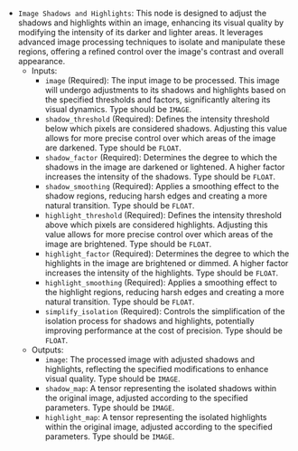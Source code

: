 - `Image Shadows and Highlights`: This node is designed to adjust the shadows and highlights within an image, enhancing its visual quality by modifying the intensity of its darker and lighter areas. It leverages advanced image processing techniques to isolate and manipulate these regions, offering a refined control over the image's contrast and overall appearance.
    - Inputs:
        - `image` (Required): The input image to be processed. This image will undergo adjustments to its shadows and highlights based on the specified thresholds and factors, significantly altering its visual dynamics. Type should be `IMAGE`.
        - `shadow_threshold` (Required): Defines the intensity threshold below which pixels are considered shadows. Adjusting this value allows for more precise control over which areas of the image are darkened. Type should be `FLOAT`.
        - `shadow_factor` (Required): Determines the degree to which the shadows in the image are darkened or lightened. A higher factor increases the intensity of the shadows. Type should be `FLOAT`.
        - `shadow_smoothing` (Required): Applies a smoothing effect to the shadow regions, reducing harsh edges and creating a more natural transition. Type should be `FLOAT`.
        - `highlight_threshold` (Required): Defines the intensity threshold above which pixels are considered highlights. Adjusting this value allows for more precise control over which areas of the image are brightened. Type should be `FLOAT`.
        - `highlight_factor` (Required): Determines the degree to which the highlights in the image are brightened or dimmed. A higher factor increases the intensity of the highlights. Type should be `FLOAT`.
        - `highlight_smoothing` (Required): Applies a smoothing effect to the highlight regions, reducing harsh edges and creating a more natural transition. Type should be `FLOAT`.
        - `simplify_isolation` (Required): Controls the simplification of the isolation process for shadows and highlights, potentially improving performance at the cost of precision. Type should be `FLOAT`.
    - Outputs:
        - `image`: The processed image with adjusted shadows and highlights, reflecting the specified modifications to enhance visual quality. Type should be `IMAGE`.
        - `shadow_map`: A tensor representing the isolated shadows within the original image, adjusted according to the specified parameters. Type should be `IMAGE`.
        - `highlight_map`: A tensor representing the isolated highlights within the original image, adjusted according to the specified parameters. Type should be `IMAGE`.
